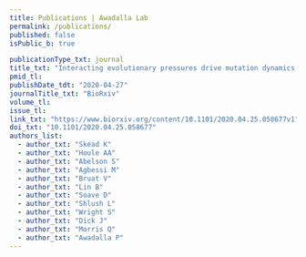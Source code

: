 ```yaml
---
title: Publications | Awadalla Lab
permalink: /publications/
published: false
isPublic_b: true

publicationType_txt: journal
title_txt: "Interacting evolutionary pressures drive mutation dynamics and health outcomes in aging blood."
pmid_tl: 
publishDate_tdt: "2020-04-27"
journalTitle_txt: "BioRxiv"
volume_tl: 
issue_tl:
link_txt: "https://www.biorxiv.org/content/10.1101/2020.04.25.058677v1"
doi_txt: "10.1101/2020.04.25.058677"
authors_list: 
  - author_txt: "Skead K"
  - author_txt: "Houle AA"
  - author_txt: "Abelson S" 
  - author_txt: "Agbessi M"
  - author_txt: "Bruat V"
  - author_txt: "Lin B"
  - author_txt: "Soave D"
  - author_txt: "Shlush L"
  - author_txt: "Wright S"
  - author_txt: "Dick J"
  - author_txt: "Morris Q"
  - author_txt: "Awadalla P"
---
```

